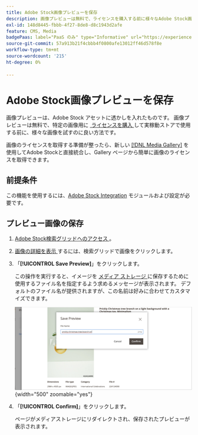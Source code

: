 ```yaml
---
title: Adobe Stock画像プレビューを保存
description: 画像プレビューは無料で、ライセンスを購入する前に様々なAdobe Stock画像を試すのに適した方法です。
exl-id: 148d8445-fbbb-4f27-8de8-d8c1943d2afe
feature: CMS, Media
badgePaas: label="PaaS のみ" type="Informative" url="https://experienceleague.adobe.com/ja/docs/commerce/user-guides/product-solutions" tooltip="Adobe Commerce on Cloud プロジェクト（Adobeが管理する PaaS インフラストラクチャ）およびオンプレミスプロジェクトにのみ適用されます。"
source-git-commit: 57a913b21f4cbbb4f0800afe13012ff46d578f8e
workflow-type: tm+mt
source-wordcount: '215'
ht-degree: 0%

---
```


# Adobe Stock画像プレビューを保存

画像プレビューは、Adobe Stock アセットに透かしを入れたものです。 画像プレビューは無料で、特定の画像用に [&#x200B; ライセンスを購入 &#x200B;](./adobe-stock-license-image.md) して実稼動ストアで使用する前に、様々な画像を試すのに良い方法です。

画像のライセンスを取得する準備が整ったら、新しい [[!DNL Media Gallery]](media-gallery.md) を使用してAdobe Stockと直接統合し、Gallery ページから簡単に画像のライセンスを取得できます。

## 前提条件

この機能を使用するには、[Adobe Stock Integration](./adobe-stock.md) モジュールおよび設定が必要です。

## プレビュー画像の保存

1. [Adobe Stock検索グリッドへのアクセス &#x200B;](./adobe-stock-manage.md#access-the-adobe-stock-search-grid)。

1. [&#x200B; 画像の詳細を表示 &#x200B;](./adobe-stock-manage.md#view-image-details) するには、検索グリッドで画像をクリックします。

1. 「**[!UICONTROL Save Preview]**」をクリックします。

   この操作を実行すると、イメージを [&#x200B; メディア ストレージ &#x200B;](./media-storage.md) に保存するために使用するファイル名を指定するよう求めるメッセージが表示されます。 デフォルトのファイル名が提供されますが、この名前は好みに合わせてカスタマイズできます。

   ![Adobe Stockのプレビュー画像を保存 &#x200B;](./assets/adobe-stock-save-preview.png){width="500" zoomable="yes"}

1. 「**[!UICONTROL Confirm]**」をクリックします。

   ページがメディアストレージにリダイレクトされ、保存されたプレビューが表示されます。
